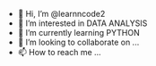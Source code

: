 - 👋 Hi, I’m @learnncode2
- 👀 I’m interested in DATA ANALYSIS
- 🌱 I’m currently learning PYTHON
- 💞️ I’m looking to collaborate on ...
- 📫 How to reach me ...

<!---
learnncode2/learnncode2 is a ✨ special ✨ repository because its `README.md` (this file) appears on your GitHub profile.
You can click the Preview link to take a look at your changes.
--->
